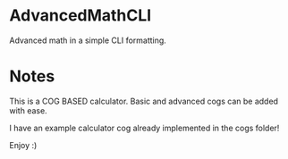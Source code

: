# AdvancedMathCLI
Advanced math in a simple CLI formatting.

# Notes
This is a COG BASED calculator. Basic and advanced cogs can be added with ease.

I have an example calculator cog already implemented in the cogs folder! 

Enjoy :)
